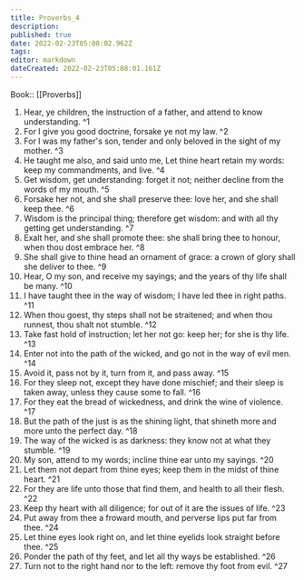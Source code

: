 ```yaml
---
title: Proverbs_4
description: 
published: true
date: 2022-02-23T05:08:02.962Z
tags: 
editor: markdown
dateCreated: 2022-02-23T05:08:01.161Z
---
```


 Book:: [[Proverbs]]
 1. Hear, ye children, the instruction of a father, and attend to know understanding. ^1
 2. For I give you good doctrine, forsake ye not my law. ^2
 3. For I was my father's son, tender and only beloved in the sight of my mother. ^3
 4. He taught me also, and said unto me, Let thine heart retain my words: keep my commandments, and live. ^4
 5. Get wisdom, get understanding: forget it not; neither decline from the words of my mouth. ^5
 6. Forsake her not, and she shall preserve thee: love her, and she shall keep thee. ^6
 7. Wisdom is the principal thing; therefore get wisdom: and with all thy getting get understanding. ^7
 8. Exalt her, and she shall promote thee: she shall bring thee to honour, when thou dost embrace her. ^8
 9. She shall give to thine head an ornament of grace: a crown of glory shall she deliver to thee. ^9
 10. Hear, O my son, and receive my sayings; and the years of thy life shall be many. ^10
 11. I have taught thee in the way of wisdom; I have led thee in right paths. ^11
 12. When thou goest, thy steps shall not be straitened; and when thou runnest, thou shalt not stumble. ^12
 13. Take fast hold of instruction; let her not go: keep her; for she is thy life. ^13
 14. Enter not into the path of the wicked, and go not in the way of evil men. ^14
 15. Avoid it, pass not by it, turn from it, and pass away. ^15
 16. For they sleep not, except they have done mischief; and their sleep is taken away, unless they cause some to fall. ^16
 17. For they eat the bread of wickedness, and drink the wine of violence. ^17
 18. But the path of the just is as the shining light, that shineth more and more unto the perfect day. ^18
 19. The way of the wicked is as darkness: they know not at what they stumble. ^19
 20. My son, attend to my words; incline thine ear unto my sayings. ^20
 21. Let them not depart from thine eyes; keep them in the midst of thine heart. ^21
 22. For they are life unto those that find them, and health to all their flesh. ^22
 23. Keep thy heart with all diligence; for out of it are the issues of life. ^23
 24. Put away from thee a froward mouth, and perverse lips put far from thee. ^24
 25. Let thine eyes look right on, and let thine eyelids look straight before thee. ^25
 26. Ponder the path of thy feet, and let all thy ways be established. ^26
 27. Turn not to the right hand nor to the left: remove thy foot from evil. ^27
